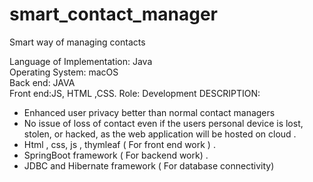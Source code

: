 # smart_contact_manager
Smart way of managing contacts<br />


Language of Implementation: Java<br />
Operating System: macOS<br />
Back end: JAVA<br />
Front end:JS, HTML ,CSS.
Role: Development</n>
DESCRIPTION:</n>
* Enhanced user privacy better than normal contact managers
* No issue of loss of contact even if the users personal device is lost, stolen, or hacked, as
  the web application will be hosted on cloud .
* Html , css, js , thymleaf ( For front end work ) .
* SpringBoot framework ( For backend work) .
* JDBC and Hibernate framework ( For database connectivity)

